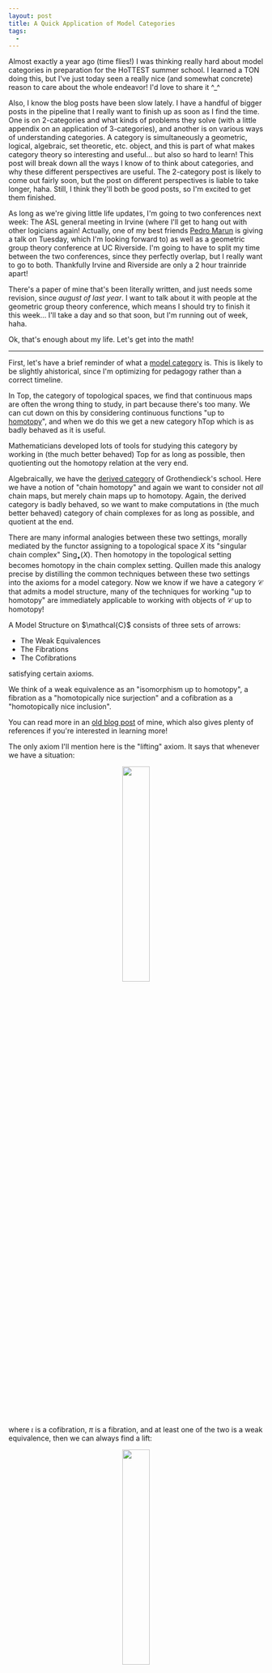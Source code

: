 ```yaml
---
layout: post
title: A Quick Application of Model Categories
tags:
  - 
---
```


Almost exactly a year ago (time flies!) I was thinking really hard about 
model categories in preparation for the HoTTEST summer school. I learned 
a TON doing this, but I've just today seen a really nice (and somewhat concrete) 
reason to care about the whole endeavor! I'd love to share it ^_^

Also, I know the blog posts have been slow lately. I have a handful of bigger
posts in the pipeline that I really want to finish up as soon as I find the time.
One is on 2-categories and what kinds of problems they solve (with a little
appendix on an application of 3-categories), and another is on various ways
of understanding categories. A category is simultaneously a 
geometric, logical, algebraic, set theoretic, etc. object, and this is part of
what makes category theory so interesting and useful... but also so hard to 
learn! This post will break down all the ways I know of to think about categories,
and why these different perspectives are useful. 
The 2-category post is likely to come out fairly soon, but the post on 
different perspectives is liable to take longer, haha. Still, I think they'll 
both be good posts, so I'm excited to get them finished.

As long as we're giving little life updates, I'm going to two conferences 
next week: The ASL general meeting in Irvine (where I'll get to hang out with 
other logicians again! Actually, one of my best friends [Pedro Marun][10] is 
giving a talk on Tuesday, which I'm looking forward to) as well as a 
geometric group theory conference at 
UC Riverside. I'm going to have to split my time between the two conferences,
since they perfectly overlap, but I really want to go to both. Thankfully
Irvine and Riverside are only a 2 hour trainride apart!

There's a paper of mine that's been literally written, and just needs 
some revision, since _august of last year_. I want to talk about it with 
people at the geometric group theory conference, which means I should try 
to finish it this week... I'll take a day and so that soon, but I'm 
running out of week, haha.

Ok, that's enough about my life. Let's get into the math!

---

First, let's have a brief reminder of what a [model category][1] is.
This is likely to be slightly ahistorical, since I'm optimizing for 
pedagogy rather than a correct timeline.

In $\mathsf{Top}$, the category of topological spaces, we find that 
continuous maps are often the wrong thing to study, in part because 
there's too many. We can cut down on this by considering continuous 
functions "up to [homotopy][2]", and when we do this we get a new category
$\mathsf{hTop}$ which is as badly behaved as it is useful.

Mathematicians developed lots of tools for studying this category by working
in (the much better behaved) $\mathsf{Top}$ for as long as possible, then
quotienting out the homotopy relation at the very end.

Algebraically, we have the [derived category][3] of Grothendieck's school.
Here we have a notion of "chain homotopy" and again we want to consider 
not _all_ chain maps, but merely chain maps up to homotopy. Again, the 
derived category is badly behaved, so we want to make computations in 
(the much better behaved) category of chain complexes for as long as possible,
and quotient at the end.

There are many informal analogies between these two settings, morally mediated
by the functor assigning to a topological space $X$ its "singular chain complex"
$\text{Sing}_\bullet(X)$. Then homotopy in the topological setting becomes 
homotopy in the chain complex setting. Quillen made this analogy precise by
distilling the common techniques between these two settings into the
axioms for a model category. Now we know if we have a category $\mathcal{C}$ 
that admits a model structure, many of the techniques for working 
"up to homotopy" are immediately applicable to working with objects of 
$\mathcal{C}$ up to homotopy! 

<div class=boxed markdown=1>
A <span class=defn>Model Structure</span> on $\mathcal{C}$ consists of 
three sets of arrows:

- The <span class=defn>Weak Equivalences</span>
- The <span class=defn>Fibrations</span>
- The <span class=defn>Cofibrations</span>

satisfying certain axioms.

We think of a weak equivalence as an "isomorphism up to homotopy",
a fibration as a "homotopically nice surjection" and a cofibration 
as a "homotopically nice inclusion".

You can read more in an [old blog post][4] of mine, which also gives 
plenty of references if you're interested in learning more!
</div>

The only axiom I'll mention here is the "lifting" axiom. It says that
whenever we have a situation:

<p style="text-align:center;">
<img src="/assets/images/quick-model-cats-application/square.png" width="33%">
</p>

where $\iota$ is a cofibration, $\pi$ is a fibration, and at least one 
of the two is a weak equivalence, then we can always find a lift:

<p style="text-align:center;">
<img src="/assets/images/quick-model-cats-application/square-filled.png" width="33%">
</p>

making the square commute.

---

Now, this is great and all, but what does it _do_ for us? I'm happy with the
ability to generalize old arguments to new settings, and model categories 
are very useful in modern mathematics for exactly this reason. But if we have
a good abstract framework it should do _more_ than just generalize! It should
also recast old results in a way that's easier to understand. After all,
in the right level of generality, there's often only one obvious thing to try!

And this is what prompted me to write this post. Earlier today I was reading
Kottke's notes on bundles (available [here][5]), which led me to a slightly
surprising theorem in the comments of a [mse question][9] (which, in hindsight, I think I've seen before):

<div class=boxed markdown=1>
If $\pi : E \to B$ is a fibre bundle with contractible fibres, then we 
can always find a section of $\pi$. That is, a map $s : B \to E$ with 
$\pi s = \text{id}_B$.
</div>

The key idea is that it's easy to build maps into a contractible space[^1],
so contractible fibres make it easy to build a section of $\pi$. But how 
do we make this idea precise?

Here's two proofs, which do two different things.

<br><br>

$\ulcorner$
**Proof 1:**

Fix a CW structure on $B$. We'll build the map $B \to E$ inductively.

First, to each $0$-cell $x$ in our structure, we'll choose a 
point in the fibre over $x$.

Next, we want to say that for each $1$-cell in our structure 
(a path $x$ to $y$ between two $0$-cells) we can _extend_ this map 
to the whole $1$-cell. One can show that this extension always exists.

Next, we say for each $2$-cell in our structure (a disk whose boundary 
is built from $1$-cells) we can _extend_ this map to the $2$-cell. 
Again, one can show this always exists.

In general, inductively assume we've defined a map $B^{(k)} \to E$ from
the $k$-skeleton of $B$ to $E$. We would like to extend this map to the 
$(k+1)$-skeleton. One can show that the function extends to a $(k+1)$ cell 
exactly when its image, restricted to the boundary of our cell, is 
nullhomotopic. But we use our contractibility assumption here in order to 
show that this condition always holds, so that we can always extend our function!

Along the way, we must be careful to make sure that our extension is always
a section of $\pi$ at each step, but again this is doable.

If you believe all this, then the union of these partial sections $s^{(k)}$
is the desired global section $s : B \to E$.
<span style="float:right">$\lrcorner$</span>

<br>
This proof is great because it really lets you feel like you understand 
_what the section is_. After all, it gives us a (somewhat complicated)
procedure for building it[^2]! The downside, of course, is all of the 
little technical details (all of which I glossed over). It feels like a 
fairly delicate inductive construction, and it would be great if there were a 
faster, more conceptual, proof. Enter model categories!


<br><br>

$\ulcorner$
**Proof 2:**

Since $B$ is a CW complex, the unique map $\emptyset \to B$ is a 
cofibration. Since $\pi : E \to B$ is a fibre bundle, it's a fibration.

So we have a square

<p style="text-align:center;">
<img src="/assets/images/quick-model-cats-application/square-2.png" width="33%">
</p>

whose left side is a cofibration and whose right side is a fibration. Then,
by the axiom we mentioned earlier, if we can show one of our arrows is a 
weak equivalence we'll be able to fill this square:

<p style="text-align:center;">
<img src="/assets/images/quick-model-cats-application/square-filled-2.png" width="33%">
</p>

and commutativity of this diagram says that $\pi s = \text{id}_B$ so that
$s$ is a section of $\pi$!

There's no way that $\emptyset$ is going to be weakly equivalent to $B$,
so we need to show that $\pi$ is a weak equivalence. That is, we need to 
show that the maps on homotopy groups (sorry in advance for this notation)

$$\pi_n(\pi) : \pi_n(E) \to \pi_n(B)$$

should all be isomorphisms.

Now the [long exact sequence][8] of a fibration tells us

$$
\cdots \to \pi_n(F) \to \pi_n(E) \to \pi_n(B) \to \pi_{n-1}(F) \to \cdots
$$

But each $\pi_k(F) = 0$ since our fibres are contractible! Thus our long 
exact sequence becomes $0 \to \pi_n(E) \to \pi_n(B) \to 0$ and we get the
desired isomorphisms. So $\pi$ is a weak equivalence, and the lifting
axiom gives us our desired section.
<span style="float:right">$\lrcorner$</span>

<br>
This proof is nice because it's very conceptual. Provided you're comfortable
with long exact sequences, the proof is much less fiddly than the previous
inductive proof, so there's less that can go wrong along the way. 
The downside, of course, is that it makes it less clear what our section
"really is", since we don't have to build it ourselves.

I wouldn't be surprised if there's a fiddly inductive proof involved in 
the proof that $\mathsf{Top}$ really _does_ satisfy the model category
axioms (in particular this lifting axiom), but that's part of the beauty of
theories like this! 
By packaging these technical proofs into a single (easy to use) set of axioms,
we're able to make future proofs less error prone! We get the technical work
out of the way up front and all at once so that future mathematicians will 
have an easier time. 

This is analogous to building a nice API for the theory. Lots of work
went on behind the scenes, but now we can use that work without needing to 
check ourselves that $\mathsf{Top}$ really _is_ a model category! But to 
use it, we need to _know that the API exists_. So it's useful 
to learn the language of model categories even if we _aren't_ interested in 
the vast generalization of homotopy theory to other categories.

---

Thanks for reading! In hindsight, this is slightly less "down to earth" than
I originally thought it was, haha. I've been doing math for far too long 
and it's rotted my brain a little bit.

That said, hopefully the takeaway is clear. By packaging a fiddly proof into 
an axiom, we're able to work with the cleaner axiom directly, rather 
than having to do a fiddly inductive proof ourselves! This is one way for the 
model category axioms to justify themselves. The fact that these axioms are 
satisfied for other categories as well can be thought of as icing on the cake!

This was a super quick one (I think I wrote it in under two hours, which is 
unheard of for me) because I really wanted to get it out before I do a bunch
of other, more pressing work. This was helpful as well, because it means I 
allowed myself to not look too deeply into the details of proof $1$. I don't 
fully understand it (and that probably shows from my sketch) but I think 
that's ok. One of these days I'll get around to learning some obstruction 
theory, and at that point I'll come back to the proof with a better 
appreciation for _just_ how fiddly the induction is ^_^.

Stay warm, everyone. Talk soon!

---

[^1]:
    This idea forms the beginning of [obstruction theory][7]. I would 
    love to know more about this, but I haven't had the time to really
    look into it.

[^2]:
    As an aside, I would be curious how constructive
    the obstruction theory here is. Given a function on the $k$-skeleton, can 
    a computer _actually_ find me the extension provided the nullhomotopic 
    condition is satisfied? 


[1]: https://en.wikipedia.org/wiki/Model_category
[2]: https://en.wikipedia.org/wiki/Homotopy
[3]: https://en.wikipedia.org/wiki/Derived_category
[4]: /2022/07/11/model-categories.html
[5]: https://ckottke.ncf.edu/docs/bundles.pdf
[6]: https://en.wikipedia.org/wiki/Universal_bundle
[7]: https://en.wikipedia.org/wiki/Obstruction_theory
[8]: https://en.wikipedia.org/wiki/Homotopy_group#Long_exact_sequence_of_a_fibration
[9]: https://math.stackexchange.com/questions/3548714/existence-of-section-on-fiber-bundles-with-contractible-fibers
[10]: https://pedromarun.github.io
